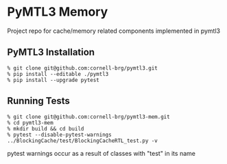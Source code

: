 # PyMTL3 Memory
Project repo for cache/memory related components implemented in pymtl3


## PyMTL3 Installation
```
% git clone git@github.com:cornell-brg/pymtl3.git
% pip install --editable ./pymtl3
% pip install --upgrade pytest
```

## Running Tests
```
% git clone git@github.com:cornell-brg/pymtl3-mem.git
% cd pymtl3-mem
% mkdir build && cd build
% pytest --disable-pytest-warnings ../BlockingCache/test/BlockingCacheRTL_test.py -v
```
pytest warnings occur as a result of classes with "test" in its name
